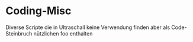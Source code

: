 Coding-Misc
===========

Diverse Scripte die in Ultraschall keine Verwendung finden aber als Code-Steinbruch nützlichen foo enthalten
